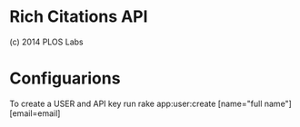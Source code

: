 Rich Citations API
====================

(c) 2014 PLOS Labs

Configuarions
=================
To create a USER and API key run
rake app:user:create [name="full name"] [email=email]

